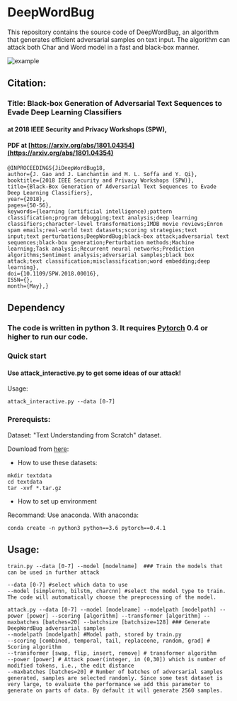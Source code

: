 # DeepWordBug

This repository contains the source code of DeepWordBug, an algorithm that generates efficient adversarial samples on text input. The algorithm can attack both Char and Word model in a fast and black-box manner.

<img src="https://github.com/QData/deepWordBug/blob/master/example.gif" alt="example">

## Citation: 

### Title: Black-box Generation of Adversarial Text Sequences to Evade Deep Learning Classifiers 

#### at 2018 IEEE Security and Privacy Workshops (SPW),

#### PDF at [https://arxiv.org/abs/1801.04354](https://arxiv.org/abs/1801.04354)

```
@INPROCEEDINGS{JiDeepWordBug18, 
author={J. Gao and J. Lanchantin and M. L. Soffa and Y. Qi}, 
booktitle={2018 IEEE Security and Privacy Workshops (SPW)}, 
title={Black-Box Generation of Adversarial Text Sequences to Evade Deep Learning Classifiers}, 
year={2018}, 
pages={50-56}, 
keywords={learning (artificial intelligence);pattern classification;program debugging;text analysis;deep learning classifiers;character-level transformations;IMDB movie reviews;Enron spam emails;real-world text datasets;scoring strategies;text input;text perturbations;DeepWordBug;black-box attack;adversarial text sequences;black-box generation;Perturbation methods;Machine learning;Task analysis;Recurrent neural networks;Prediction algorithms;Sentiment analysis;adversarial samples;black box attack;text classification;misclassification;word embedding;deep learning}, 
doi={10.1109/SPW.2018.00016}, 
ISSN={}, 
month={May},}
```

## Dependency

### The code is written in python 3. It requires [Pytorch](pytorch.org) 0.4 or higher to run our code.

### Quick start

#### Use attack_interactive.py to get some ideas of our attack!
Usage:
```
attack_interactive.py --data [0-7]
```

### Prerequists:

Dataset: "Text Understanding from Scratch" dataset.

Download from [here](https://drive.google.com/drive/u/0/folders/0Bz8a_Dbh9Qhbfll6bVpmNUtUcFdjYmF2SEpmZUZUcVNiMUw1TWN6RDV3a0JHT3kxLVhVR2M):
 
* How to use these datasets:

```
mkdir textdata
cd textdata
tar -xvf *.tar.gz
```

* How to set up environment

Recommand: Use anaconda. With anaconda:

```
conda create -n python3 python==3.6 pytorch==0.4.1
```

## Usage:

```
train.py --data [0-7] --model [modelname]  ### Train the models that can be used in further attack

--data [0-7] #select which data to use 
--model [simplernn, bilstm, charcnn] #select the model type to train. The code will automatically choose the preprocessing of the model.
``` 


```
attack.py --data [0-7] --model [modelname] --modelpath [modelpath] --power [power] --scoring [algorithm] --transformer [algorithm] --maxbatches [batches=20] --batchsize [batchsize=128] ### Generate DeepWordBug adversarial samples
--modelpath [modelpath] #Model path, stored by train.py
--scoring [combined, temporal, tail, replaceone, random, grad] # Scoring algorithm
--transformer [swap, flip, insert, remove] # transformer algorithm
--power [power] # Attack power(integer, in (0,30]) which is number of modified tokens, i.e., the edit distance
--maxbatches [batches=20] # Number of batches of adversarial samples generated, samples are selected randomly. Since some test dataset is very large, to evaluate the performance we add this parameter to generate on parts of data. By default it will generate 2560 samples.
```
